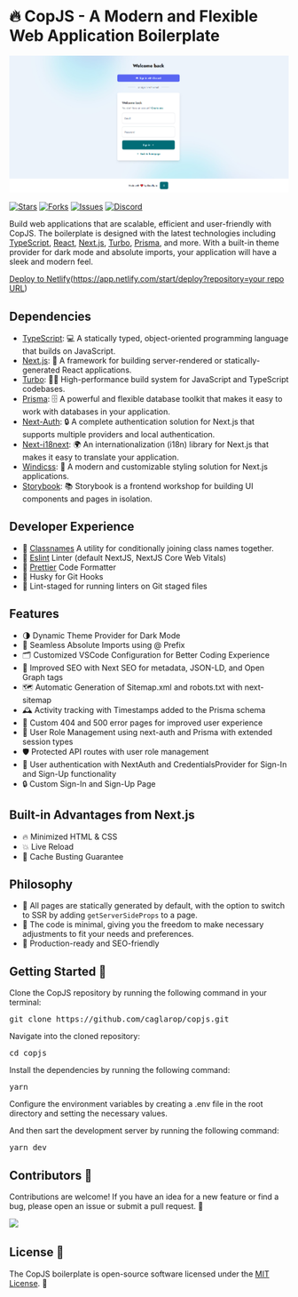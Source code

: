 # 🔥 CopJS - A Modern and Flexible Web Application Boilerplate

<p align="center">
  <a href="https://github.com/caglarop/copjs/">
    <img src="previews/sign-in.png" />
  </a>
</p>

[![Stars](https://img.shields.io/github/stars/caglarop/copjs.svg)](https://github.com/caglarop/copjs)
[![Forks](https://img.shields.io/github/forks/caglarop/copjs.svg)](https://github.com/caglarop/copjs)
[![Issues](https://img.shields.io/github/issues/caglarop/copjs.svg)](https://github.com/caglarop/copjs/issues)
[![Discord](https://img.shields.io/badge/Discord-Caglar%233780-%235865F2)](https://discordapp.com/users/910960195096674344)

Build web applications that are scalable, efficient and user-friendly with CopJS. The boilerplate is designed with the latest technologies including [TypeScript](https://www.typescriptlang.org/), [React](https://reactjs.org/), [Next.js](https://nextjs.org/), [Turbo](https://turbo.build/), [Prisma](https://www.prisma.io/), and more. With a built-in theme provider for dark mode and absolute imports, your application will have a sleek and modern feel.

[Deploy to Netlify](https://www.netlify.com/img/deploy/button.svg)([https://app.netlify.com/start/deploy?repository=your repo URL](https://devlifyio.netlify.app))

## Dependencies

- [TypeScript](https://www.typescriptlang.org/): 💻 A statically typed, object-oriented programming language that builds on JavaScript.
- [Next.js](https://nextjs.org/): 🚀 A framework for building server-rendered or statically-generated React applications.
- [Turbo](https://turbo.build/): 🏋️‍♀️ High-performance build system for JavaScript and TypeScript codebases.
- [Prisma](https://www.prisma.io/): 🗄️ A powerful and flexible database toolkit that makes it easy to work with databases in your application.
- [Next-Auth](https://next-auth.js.org/): 🔒 A complete authentication solution for Next.js that supports multiple providers and local authentication.
- [Next-i18next](https://next.i18next.com/): 🌍 An internationalization (i18n) library for Next.js that makes it easy to translate your application.
- [Windicss](https://windicss.org/): 🎨 A modern and customizable styling solution for Next.js applications.
- [Storybook](https://storybook.js.org/): 📚 Storybook is a frontend workshop for building UI components and pages in isolation.

## Developer Experience

- 💅 [Classnames](https://www.npmjs.com/package/classnames) A utility for conditionally joining class names together.
- 📏 [Eslint](https://eslint.org/) Linter (default NextJS, NextJS Core Web Vitals)
- 💖 [Prettier](https://prettier.io/) Code Formatter
- 🦊 Husky for Git Hooks
- 🚫 Lint-staged for running linters on Git staged files

## Features

- 🌗 Dynamic Theme Provider for Dark Mode
- 📂 Seamless Absolute Imports using @ Prefix
- 🗂 Customized VSCode Configuration for Better Coding Experience
- 🤖 Improved SEO with Next SEO for metadata, JSON-LD, and Open Graph tags
- 🗺️ Automatic Generation of Sitemap.xml and robots.txt with next-sitemap
- 🕰️ Activity tracking with Timestamps added to the Prisma schema
- 🚫 Custom 404 and 500 error pages for improved user experience
- 🔑 User Role Management using next-auth and Prisma with extended session types
- 🛡️ Protected API routes with user role management
- 🔐 User authentication with NextAuth and CredentialsProvider for Sign-In and Sign-Up functionality
- 🔒 Custom Sign-In and Sign-Up Page

## Built-in Advantages from Next.js

- 🔥 Minimized HTML & CSS
- 💥 Live Reload
- 💯 Cache Busting Guarantee

## Philosophy

- 🌟 All pages are statically generated by default, with the option to switch to SSR by adding `getServerSideProps` to a page.
- 🔧 The code is minimal, giving you the freedom to make necessary adjustments to fit your needs and preferences.
- 🚀 Production-ready and SEO-friendly

## Getting Started 🚀

Clone the CopJS repository by running the following command in your terminal:

<pre>git clone https://github.com/caglarop/copjs.git</pre>

Navigate into the cloned repository:

<pre>cd copjs</pre>

Install the dependencies by running the following command:

<pre>yarn</pre>

Configure the environment variables by creating a .env file in the root directory and setting the necessary values.

And then sart the development server by running the following command:

<pre>yarn dev</pre>

## Contributors 🤝

Contributions are welcome! If you have an idea for a new feature or find a bug, please open an issue or submit a pull request. 🙏

<a href="https://github.com/caglarop/copjs/graphs/contributors">
  <img src="https://contrib.rocks/image?repo=caglarop/copjs" />
</a>

## License 📄

The CopJS boilerplate is open-source software licensed under the [MIT License](LICENSE). 🎉
